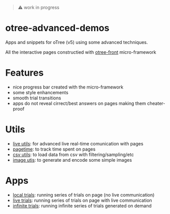 > :warning: work in progress

# otree-advanced-demos

Apps and snippets for oTree (v5) using some advanced techniques.

All the interactive pages constructied with [otree-front](https://github.com/qwiglydee/otree-front) micro-framework

# Features

- nice progress bar created with the micro-framework
- some style enhancements
- smooth trial transitions
- apps do not reveal cirrect/best answers on pages making them cheater-proof

# Utils

- [live utils](utils/live_utils.py): for advanced live real-time comunication with pages
- [pagetime](utils/pagetime.py): to track time spent on pages
- [csv utils](utils/csv_utils.py): to load data from csv with filtering/sampling/etc
- [image utis](utils/image_utils.py): to generate and encode some simple images

# Apps

- [local trials](trials_local): running series of trials on page (no live communication)
- [live trials](trials_live): running series of trials on page with live communication
- [infinite trials](trials_infinite): running infinite series of trials generated on demand